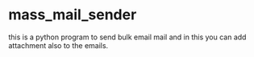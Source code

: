 # mass_mail_sender
this is a python program to send bulk email mail and in this you can add attachment also to the emails.
